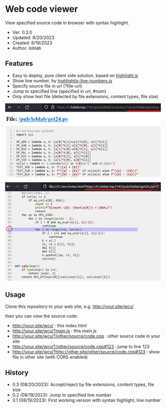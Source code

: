 # Web code viewer

View specified source code in browser with syntax highlight.

- Ver: 0.3.0
- Updated: 8/20/2023
- Created: 8/19/2023
- Author: loblab

## Features

- Easy to deploy, pure client side solution, based on [highlight.js](https://highlightjs.org/)
- Show line number, by [highlightjs-line-numbers.js](https://github.com/wcoder/highlightjs-line-numbers.js)
- Specify source file in url (?file-url)
- Jump to specified line (specified in url, #num)
- Only show text file (detected by file extensions, content types, file size)

![Code inside site with absolute path](https://raw.githubusercontent.com/loblab/web-code-viewer/main/screenshot1.png)

![Code cross site and jump to line](https://raw.githubusercontent.com/loblab/web-code-viewer/main/screenshot2.png)

## Usage

Clone this repository to your web site, e.g. http://your.site/wcv/

then you can view the source code:
- http://your.site/wcv/ : this index.html
- http://your.site/wcv/?main.js : this main.js
- http://your.site/wcv/?/other/source/code.cpp : other source code in your site
- http://your.site/wcv/?/other/source/code.cpp#123 : jump to line 123
- http://your.site/wcv/?http://other.site/other/source/code.cpp#123 : show file in other site (with CORS enabled)

## History

- 0.3 (08/20/2023): Accept/reject by file extensions, content types, file size
- 0.2 (08/19/2023): Jump to specified line number
- 0.1 (08/19/2023): First working version with syntax highlight, line number
